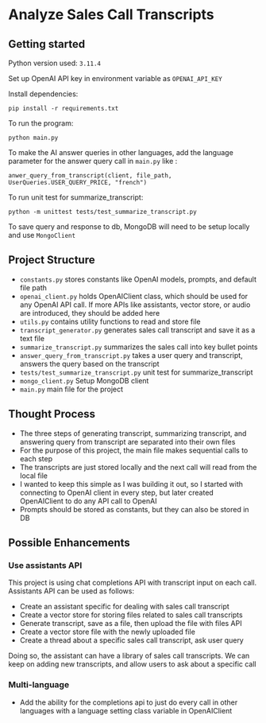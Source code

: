 # Analyze Sales Call Transcripts

## Getting started

Python version used: `3.11.4`

Set up OpenAI API key in environment variable as `OPENAI_API_KEY`

Install dependencies:

```
pip install -r requirements.txt
```

To run the program:

```
python main.py
```

To make the AI answer queries in other languages, add the language parameter for the answer query call in `main.py` like :

```
anwer_query_from_transcript(client, file_path, UserQueries.USER_QUERY_PRICE, "french")
```

To run unit test for summarize_transcript:

```
python -m unittest tests/test_summarize_transcript.py
```

To save query and response to db, MongoDB will need to be setup locally and use `MongoClient`

## Project Structure

- `constants.py` stores constants like OpenAI models, prompts, and default file path
- `openai_client.py` holds OpenAIClient class, which should be used for any OpenAI API call. If more APIs like assistants, vector store, or audio are introduced, they should be added here
- `utils.py` contains utility functions to read and store file
- `transcript_generator.py` generates sales call transcript and save it as a text file
- `summarize_transcript.py` summarizes the sales call into key bullet points
- `answer_query_from_transcript.py` takes a user query and transcript, answers the query based on the transcript
- `tests/test_summarize_transcript.py` unit test for summarize_transcript
- `mongo_client.py` Setup MongoDB client
- `main.py` main file for the project

## Thought Process

- The three steps of generating transcript, summarizing transcript, and answering query from transcript are separated into their own files
- For the purpose of this project, the main file makes sequential calls to each step
- The transcripts are just stored locally and the next call will read from the local file
- I wanted to keep this simple as I was building it out, so I started with connecting to OpenAI client in every step, but later created OpenAIClient to do any API call to OpenAI
- Prompts should be stored as constants, but they can also be stored in DB

## Possible Enhancements

### Use assistants API

This project is using chat completions API with transcript input on each call. Assistants API can be used as follows:

- Create an assistant specific for dealing with sales call transcript
- Create a vector store for storing files related to sales call transcripts
- Generate transcript, save as a file, then upload the file with files API
- Create a vector store file with the newly uploaded file
- Create a thread about a specific sales call transcript, ask user query

Doing so, the assistant can have a library of sales call transcripts. We can keep on adding new transcripts, and allow users to ask about a specific call

### Multi-language

- Add the ability for the completions api to just do every call in other languages with a language setting class variable in OpenAIClient
